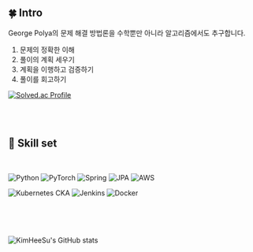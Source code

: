 <div> 

## 🍀 Intro
George Polya의 문제 해결 방법론을 수학뿐만 아니라 알고리즘에서도 추구합니다.
1. 문제의 정확한 이해
2. 풀이의 계획 세우기
3. 계획을 이행하고 검증하기
4. 풀이를 회고하기

[![Solved.ac Profile](http://mazassumnida.wtf/api/v2/generate_badge?boj=tollea1234)](https://solved.ac/tollea1234/)

 <br/>
 <br/>
  
## 🔧 Skill set
  
 <br/>

![Python](https://img.shields.io/badge/Python-3776AB?style=for-the-badge&logo=python&logoColor=white)
![PyTorch](https://img.shields.io/badge/PyTorch-EE4C2C?style=for-the-badge&logo=pytorch&logoColor=white)
![Spring](https://img.shields.io/badge/Spring-6DB33F?style=for-the-badge&logo=spring&logoColor=white)
![JPA](https://img.shields.io/badge/JPA-59666C?style=for-the-badge&logo=Hibernate&logoColor=white)
![AWS](https://img.shields.io/static/v1?label=AWS&message=SAA&color=%23FF9900&logo=aws)


![Kubernetes CKA](https://img.shields.io/badge/Kubernetes-CKA-326CE5?style=for-the-badge&logo=kubernetes&logoColor=white)
![Jenkins](https://img.shields.io/badge/Jenkins-D24939?style=for-the-badge&logo=jenkins&logoColor=white)
![Docker](https://img.shields.io/badge/Docker-2496ED?style=for-the-badge&logo=docker&logoColor=white)




   <br/>
   <br/>
 

 
  <br/>
  
  ![KimHeeSu's GitHub stats](https://github-readme-stats.vercel.app/api?username=George-Polya&show_icons=true&theme=radical)
</div>

